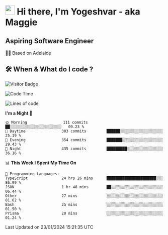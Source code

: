 <h1><img src="https://emojis.slackmojis.com/emojis/images/1531849430/4246/blob-sunglasses.gif?1531849430" width="30"/> Hi there, I'm Yogeshvar - aka Maggie</h1>

## Aspiring Software Engineer
🏂🏻  Based on Adelaide 

## 🛠 When & What do I code ?  

![Visitor Badge](https://visitor-badge.feriirawann.repl.co?username=yogeshvar&repo=yogeshvar&label=Visitors&style=plastic&color=%23457BFF&contentType=svg)

<!--START_SECTION:waka-->
![Code Time](http://img.shields.io/badge/Code%20Time-2%2C622%20hrs%2043%20mins-blue)

![Lines of code](https://img.shields.io/badge/From%20Hello%20World%20I%27ve%20Written-4.1%20million%20lines%20of%20code-blue)

**I'm a Night 🦉** 

```text
🌞 Morning                111 commits         ██░░░░░░░░░░░░░░░░░░░░░░░   09.23 % 
🌆 Daytime                303 commits         ██████░░░░░░░░░░░░░░░░░░░   25.19 % 
🌃 Evening                354 commits         ███████░░░░░░░░░░░░░░░░░░   29.43 % 
🌙 Night                  435 commits         █████████░░░░░░░░░░░░░░░░   36.16 % 
```


📊 **This Week I Spent My Time On** 

```text
💬 Programming Languages: 
TypeScript               24 hrs 26 mins      ██████████████████████░░░   86.99 % 
JSON                     1 hr 48 mins        ██░░░░░░░░░░░░░░░░░░░░░░░   06.44 % 
Other                    27 mins             ░░░░░░░░░░░░░░░░░░░░░░░░░   01.62 % 
Bash                     25 mins             ░░░░░░░░░░░░░░░░░░░░░░░░░   01.50 % 
Prisma                   20 mins             ░░░░░░░░░░░░░░░░░░░░░░░░░   01.24 % 
```


 Last Updated on 23/01/2024 15:21:35 UTC
<!--END_SECTION:waka-->
